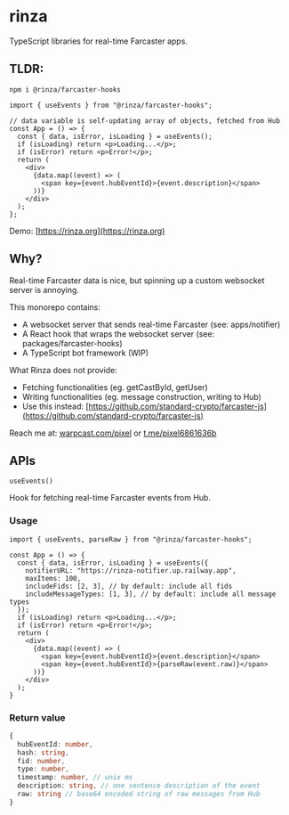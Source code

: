 # rinza

TypeScript libraries for real-time Farcaster apps.

## TLDR:

`npm i @rinza/farcaster-hooks`

```tsx
import { useEvents } from "@rinza/farcaster-hooks";

// data variable is self-updating array of objects, fetched from Hub
const App = () => {
  const { data, isError, isLoading } = useEvents();
  if (isLoading) return <p>Loading...</p>;
  if (isError) return <p>Error!</p>;
  return (
    <div>
      {data.map((event) => (
        <span key={event.hubEventId}>{event.description}</span>
      ))}
    </div>
  );
};
```

Demo: [https://rinza.org](https://rinza.org)

## Why?

Real-time Farcaster data is nice, but spinning up a custom websocket server is annoying.

This monorepo contains:

- A websocket server that sends real-time Farcaster (see: apps/notifier)
- A React hook that wraps the websocket server (see: packages/farcaster-hooks)
- A TypeScript bot framework (WIP)

What Rinza does not provide:

- Fetching functionalities (eg. getCastById, getUser)
- Writing functionalities (eg. message construction, writing to Hub)
- Use this instead: [https://github.com/standard-crypto/farcaster-js](https://github.com/standard-crypto/farcaster-js)

Reach me at: [warpcast.com/pixel](https://warpcast.com/pixel) or [t.me/pixel6861636b](https://t.me/pixel6861636b)

## APIs

`useEvents()`

Hook for fetching real-time Farcaster events from Hub.

### Usage

```tsx
import { useEvents, parseRaw } from "@rinza/farcaster-hooks";

const App = () => {
  const { data, isError, isLoading } = useEvents({
    notifierURL: "https://rinza-notifier.up.railway.app",
    maxItems: 100,
    includeFids: [2, 3], // by default: include all fids
    includeMessageTypes: [1, 3], // by default: include all message types
  });
  if (isLoading) return <p>Loading...</p>;
  if (isError) return <p>Error!</p>;
  return (
    <div>
      {data.map((event) => (
        <span key={event.hubEventId}>{event.description}</span>
        <span key={event.hubEventId}>{parseRaw(event.raw)}</span>
      ))}
    </div>
  );
}
```

### Return value

```ts
{
  hubEventId: number,
  hash: string,
  fid: number,
  type: number,
  timestamp: number, // unix ms
  description: string, // one sentence description of the event
  raw: string // base64 encoded string of raw messages from Hub
}
```
